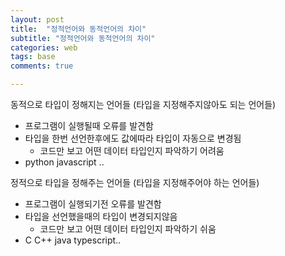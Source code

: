 ```yaml
---
layout: post
title:  "정적언어와 동적언어의 차이"
subtitle: "정적언어와 동적언어의 차이"
categories: web
tags: base
comments: true

---
```


동적으로 타입이 정해지는 언어들 (타입을 지정해주지않아도 되는 언어들)
- 프로그램이 실행될때 오류를 발견함
- 타입을 한번 선언한후에도 값에따라 타입이 자동으로 변경됨
  - 코드만 보고 어떤 데이터 타입인지 파악하기 어려움
- python javascript ..

정적으로 타입을 정해주는 언어들 (타입을 지정해주어야 하는 언어들)
- 프로그램이 실행되기전 오류를 발견함
- 타입을 선언했을때의 타입이 변경되지않음
  - 코드만 보고 어떤 데이터 타입인지 파악하기 쉬움
- C C++ java typescript..
  

